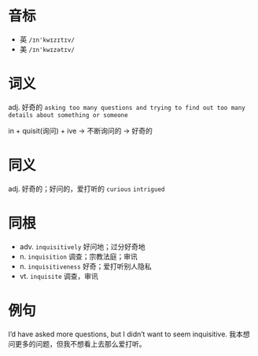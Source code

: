 # 音标

- 英 `/ɪn'kwɪzɪtɪv/`
- 美 `/ɪn'kwɪzətɪv/`

# 词义

adj. 好奇的
`asking too many questions and trying to find out too many details about something or someone`



in + quisit(询问) + ive → 不断询问的 → 好奇的

# 同义

adj. 好奇的；好问的，爱打听的
`curious` `intrigued`

# 同根

- adv. `inquisitively` 好问地；过分好奇地
- n. `inquisition` 调查；宗教法庭；审讯
- n. `inquisitiveness` 好奇；爱打听别人隐私
- vt. `inquisite` 调查，审讯

# 例句

I’d have asked more questions, but I didn’t want to seem inquisitive.
我本想问更多的问题，但我不想看上去那么爱打听。


